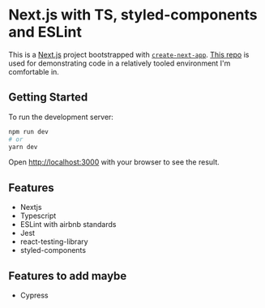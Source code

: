 # Next.js with TS, styled-components and ESLint

This is a [Next.js](https://nextjs.org/) project bootstrapped with [`create-next-app`](https://github.com/vercel/next.js/tree/canary/packages/create-next-app). [This repo](https://github.com/weiliangc3/nextjs-typescript-tooled) is used for demonstrating code in a relatively tooled environment I'm comfortable in.

## Getting Started

To run the development server:

```bash
npm run dev
# or
yarn dev
```

Open [http://localhost:3000](http://localhost:3000) with your browser to see the result.

## Features

- Nextjs
- Typescript
- ESLint with airbnb standards
- Jest
- react-testing-library
- styled-components

## Features to add maybe

- Cypress
